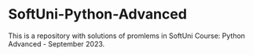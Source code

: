 # SoftUni-Python-Advanced
This is a repository with solutions of promlems in SoftUni Course: Python Advanced - September 2023.
